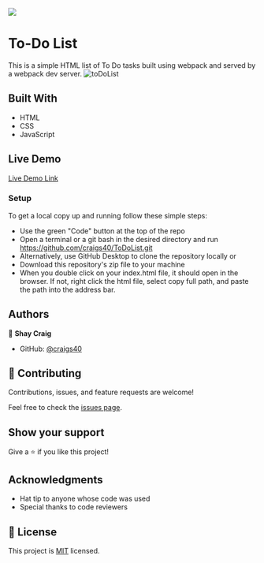 ![](https://img.shields.io/badge/Microverse-blueviolet)

# To-Do List

This is a simple HTML list of To Do tasks built using webpack and served by a webpack dev server.
![toDoList](https://user-images.githubusercontent.com/71286979/155013518-4f7fd78e-124c-4ea5-ab6c-b45680794129.PNG)

## Built With

  - HTML
  - CSS
  - JavaScript

## Live Demo

[Live Demo Link](https://craigs40.github.io/ToDoList/)

### Setup

To get a local copy up and running follow these simple steps:

- Use the green "Code" button at the top of the repo
- Open a terminal or a git bash in the desired directory and run https://github.com/craigs40/ToDoList.git
- Alternatively, use GitHub Desktop to clone the repository locally or
- Download this repository's zip file to your machine
- When you double click on your index.html file, it should open in the browser. If not, right click the html file, select copy full path, and paste the path into the address bar.

## Authors

👤 **Shay Craig**

- GitHub: [@craigs40](https://github.com/craigs40)

## 🤝 Contributing

Contributions, issues, and feature requests are welcome!

Feel free to check the [issues page](https://github.com/craigs40/ToDoList/issues).

## Show your support

Give a ⭐️ if you like this project!

## Acknowledgments

- Hat tip to anyone whose code was used
- Special thanks to code reviewers

## 📝 License

This project is [MIT](./MIT.md) licensed.
